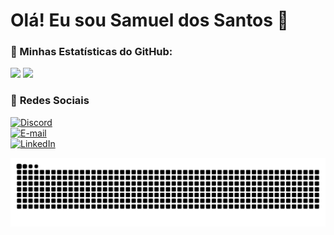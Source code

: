 <h1>Olá! Eu sou Samuel dos Santos 👋</h1>

### 🚀 Minhas Estatísticas do GitHub:
<p>
  <img src="https://github-readme-stats.vercel.app/api?username=SamGoncalves&show_icons=true&theme=dark" />
  <img src="https://github-readme-stats.vercel.app/api/top-langs/?username=SamGoncalves&layout=compact&theme=dark" />
</p>


### 📌 **Redes Sociais**
[![Discord](https://img.shields.io/badge/-Discord-000?style=for-the-badge&logo=discord&logoColor=FF00F6&color=FFF)](https://discord.com/mclovin7581)  
[![E-mail](https://img.shields.io/badge/-Email-000?style=for-the-badge&logo=protonmail&logoColor=FF00F6&color=FFF)](mailto:samuelsantos2021@protonmail.com)  
[![LinkedIn](https://img.shields.io/badge/-LinkedIn-000?style=for-the-badge&logo=linkedin&logoColor=FF00F6&color=FFF)](https://www.linkedin.com/in/samuel-dos-santos-3a2040241/)

<picture>
  <source media="(prefers-color-scheme: dark)" srcset="https://raw.githubusercontent.com/SamGoncalves/SamGoncalves/output/github-contribution-grid-snake-dark.svg">
  <source media="(prefers-color-scheme: light)" srcset="https://raw.githubusercontent.com/SamGoncalves/SamGoncalves/output/github-contribution-grid-snake-dark.svg">
  <img align="center" alt="github contribution grid snake animation" src="https://raw.githubusercontent.com/SamGoncalves/SamGoncalves/output/github-contribution-grid-snake.svg">
</picture>



